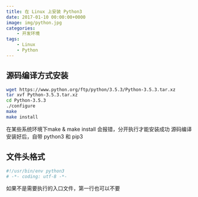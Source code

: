 ```yaml
---
title: 在 Linux 上安装 Python3
date: 2017-01-10 00:00:00+0000
image: img/python.jpg
categories:
    - 开发环境
tags:
    - Linux
    - Python
---
```


## 源码编译方式安装
```bash
wget https://www.python.org/ftp/python/3.5.3/Python-3.5.3.tar.xz
tar xvf Python-3.5.3.tar.xz
cd Python-3.5.3
./configure
make
make install
```

在某些系统环境下make & make install 会报错，分开执行才能安装成功
源码编译安装好后，自带 python3 和 pip3

## 文件头格式
```python
#!/usr/bin/env python3
# -*- coding: utf-8 -*-
```
如果不是需要执行的入口文件，第一行也可以不要